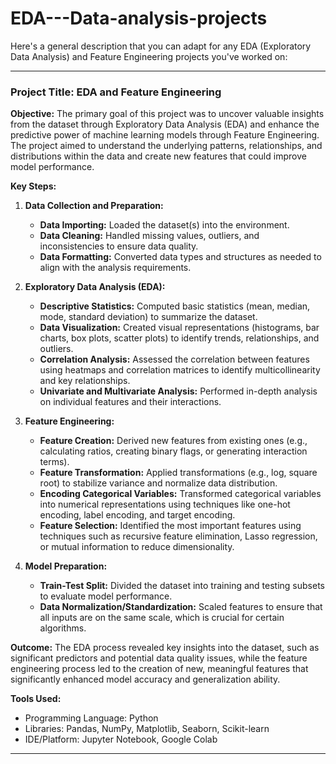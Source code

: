# EDA---Data-analysis-projects
Here's a general description that you can adapt for any EDA (Exploratory Data Analysis) and Feature Engineering projects you've worked on:

---

### **Project Title: EDA and Feature Engineering**

**Objective:**
The primary goal of this project was to uncover valuable insights from the dataset through Exploratory Data Analysis (EDA) and enhance the predictive power of machine learning models through Feature Engineering. The project aimed to understand the underlying patterns, relationships, and distributions within the data and create new features that could improve model performance.

**Key Steps:**

1. **Data Collection and Preparation:**
   - **Data Importing:** Loaded the dataset(s) into the environment.
   - **Data Cleaning:** Handled missing values, outliers, and inconsistencies to ensure data quality.
   - **Data Formatting:** Converted data types and structures as needed to align with the analysis requirements.

2. **Exploratory Data Analysis (EDA):**
   - **Descriptive Statistics:** Computed basic statistics (mean, median, mode, standard deviation) to summarize the dataset.
   - **Data Visualization:** Created visual representations (histograms, bar charts, box plots, scatter plots) to identify trends, relationships, and outliers.
   - **Correlation Analysis:** Assessed the correlation between features using heatmaps and correlation matrices to identify multicollinearity and key relationships.
   - **Univariate and Multivariate Analysis:** Performed in-depth analysis on individual features and their interactions.

3. **Feature Engineering:**
   - **Feature Creation:** Derived new features from existing ones (e.g., calculating ratios, creating binary flags, or generating interaction terms).
   - **Feature Transformation:** Applied transformations (e.g., log, square root) to stabilize variance and normalize data distribution.
   - **Encoding Categorical Variables:** Transformed categorical variables into numerical representations using techniques like one-hot encoding, label encoding, and target encoding.
   - **Feature Selection:** Identified the most important features using techniques such as recursive feature elimination, Lasso regression, or mutual information to reduce dimensionality.

4. **Model Preparation:**
   - **Train-Test Split:** Divided the dataset into training and testing subsets to evaluate model performance.
   - **Data Normalization/Standardization:** Scaled features to ensure that all inputs are on the same scale, which is crucial for certain algorithms.

**Outcome:**
The EDA process revealed key insights into the dataset, such as significant predictors and potential data quality issues, while the feature engineering process led to the creation of new, meaningful features that significantly enhanced model accuracy and generalization ability.

**Tools Used:**
- Programming Language: Python
- Libraries: Pandas, NumPy, Matplotlib, Seaborn, Scikit-learn
- IDE/Platform: Jupyter Notebook, Google Colab

---

